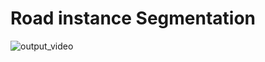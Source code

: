 # Road instance Segmentation


![output_video](https://github.com/sairagillani18k/Road-instance-Segmentation/assets/58274863/0c2224bb-6b01-4dcb-a163-44e635dfd6bb)
